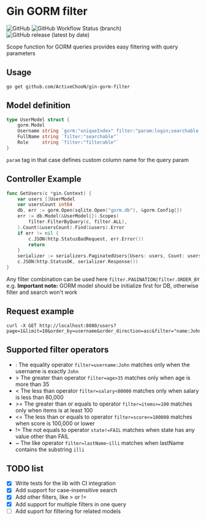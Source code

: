 <!--
 Copyright (c) 2021 ActiveCHooN

 This software is released under the MIT License.
 https://opensource.org/licenses/MIT
-->

# Gin GORM filter
![GitHub](https://img.shields.io/github/license/ActiveChooN/gin-gorm-filter)
![GitHub Workflow Status (branch)](https://img.shields.io/github/actions/workflow/status/ActiveChooN/gin-gorm-filter/ci.yml?branch=master)
![GitHub release (latest by date)](https://img.shields.io/github/v/release/ActiveChooN/gin-gorm-filter)

Scope function for GORM queries provides easy filtering with query parameters

## Usage

```(shell)
go get github.com/ActiveChooN/gin-gorm-filter
```

## Model definition
```go
type UserModel struct {
    gorm.Model
    Username string `gorm:"uniqueIndex" filter:"param:login;searchable;filterable"`
    FullName string `filter:"searchable"`
    Role     string `filter:"filterable"`
}
```
`param` tag in that case defines custom column name for the query param

## Controller Example
```go
func GetUsers(c *gin.Context) {
	var users []UserModel
	var usersCount int64
	db, err := gorm.Open(sqlite.Open("gorm.db"), &gorm.Config{})
	err := db.Model(&UserModel{}).Scopes(
		filter.FilterByQuery(c, filter.ALL),
	).Count(&usersCount).Find(&users).Error
	if err != nil {
		c.JSON(http.StatusBadRequest, err.Error())
		return
	}
	serializer := serializers.PaginatedUsers{Users: users, Count: usersCount}
	c.JSON(http.StatusOK, serializer.Response())
}
```
Any filter combination can be used here `filter.PAGINATION|filter.ORDER_BY` e.g. **Important note:** GORM model should be initialize first for DB, otherwise filter and search won't work

## Request example
```(shell)
curl -X GET http://localhost:8080/users?page=1&limit=10&order_by=username&order_direction=asc&filter="name:John"
```

## Supported filter operators
- :   The equality operator `filter=username:John` matches only when the username is exactly `John`
- \>  The greater than operator `filter=age>35` matches only when age is more than 35
- \<  The less than operator `filter=salary<80000` matches only when salary is less than 80,000
- \>= The greater than or equals to operator `filter=items>=100` matches only when items is at least 100
- \<= The less than or equals to operator `filter=score<=100000` matches when score is 100,000 or lower
- \!= The not equals to operator `state!=FAIL` matches when state has any value other than FAIL
- \~  The like operator `filter=lastName~illi` matches when lastName contains the substring `illi`

## TODO list
- [x] Write tests for the lib with CI integration
- [x] Add support for case-insensitive search
- [x] Add other filters, like > or !=
- [x] Add support for multiple filters in one query
- [ ] Add suport for filtering for related models
